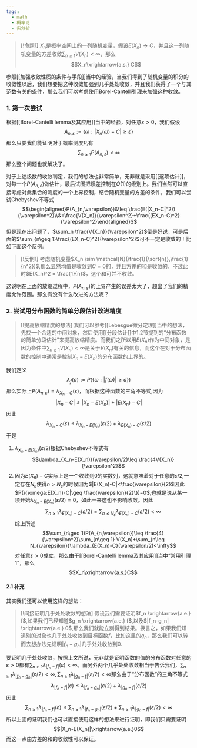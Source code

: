 ```yaml
---
tags:
  - math
  - 概率论
  - 实分析
---
```

> [!命题1]
> $X_n$是概率空间上的一列随机变量，假设$E(X_n)\to C$，并且这一列随机变量的方差收敛$\sum_{n\geq 1}V(X_n)< \infty$，那么$$X_n\xrightarrow{a.s.} C$$

参照[[加强收敛性质的条件与手段]]当中的经验，当我们得到了随机变量的积分的收敛性以后，我们想要把这种收敛加强到几乎处处收敛，并且我们获得了一个与其范数有关的条件，那么我们可以考虑使用Borel-Cantelli引理来加强这种收敛。
### 1. 第一次尝试

根据[[Borel-Cantelli lemma及其应用]]当中的经验，对任意$\varepsilon>0$，我们假设$$A_{n,\varepsilon}:=\{\omega:|X_n(\omega)-C|\geq\varepsilon\}$$那么只要我们能证明对于概率测度$P$,有$$\sum_{n\geq 1}P(A_{n,\varepsilon})<\infty$$那么整个问题也就解决了。

对于上述级数的收敛判定，我们的想法也非常简单，无非就是采用[[逐项估计]]，对每一个$P(A_{n,\varepsilon})$做估计，最后试图把误差控制在$O(1)$的级别上。我们当然可以直接考虑对此集合的测度的一个上界控制，结合随机变量的方差的条件，我们可以尝试Chebyshev不等式$$\begin{aligned}P(A_{n,\varepsilon})&\leq \frac{E(|X_n-C|^2)}{\varepsilon^2}\\&=\frac{V(X_n)}{\varepsilon^2}+\frac{(EX_n-C)^2}{\varepsilon^2}\end{aligned}$$但是现在出问题了，$\sum_n \frac{V(X_n)}{\varepsilon^2}$倒是好说，可是后面的$\sum_{n\geq 1}\frac{(EX_n-C)^2}{\varepsilon^2}$可不一定是收敛的！比如下面这个反例:

> [!反例1]
> 考虑随机变量$X_n \sim \mathcal{N}(\frac{1}{\sqrt{n}},\frac{1}{n^2})$,那么显然均值是收敛到$C=0$的，并且方差的和是收敛的，不过此时$E(X_n)^2 = \frac{1}{n}$，这个和可并不收敛。

这说明在上面的放缩过程中，$P(A_{n,\varepsilon})$的上界产生的误差太大了，超出了我们的精度允许范围。那么有没有什么改进的方法呢？

### 2. 尝试用分布函数的简单分段估计改进精度

> [!提高放缩精度的想法]
> 我们可以参考[[Lebesgue微分定理]]当中的想法，先找一个合适的中间对象，然后使用[[分段估计]]中1.2节提到的“分布函数的简单分段估计”来提高放缩精度。而我们之所以用$E(X_n)$作为中间对象，是因为条件中$\sum_{n\geq 1}V(X_n)< \infty$是关于$V(X_n)$有关的信息，而这个在对于分布函数的控制中通常是控制$X_n-E(X_n)$的分布函数的上界的。



我们定义$$\lambda_f(a):=P(\{\omega:|f(\omega)| \geq a\})$$那么实际上$P(A_{n,\varepsilon})=\lambda_{X_n-C}(\varepsilon)$，而根据这种函数的三角不等式,因为$$|X_n-C|\leq |X_n-E(X_n)|+|E(X_n)-C|$$因此$$\lambda_{X_n-C}(\varepsilon)\leq \lambda_{X_n-E(X_n)}(\varepsilon/2)+\lambda_{E(X_n)-C}(\varepsilon/2)$$于是
1. $\lambda_{X_n-E(X_n)}(\varepsilon/2)$根据Chebyshev不等式有$$\lambda_{X_n-E(X_n)}(\varepsilon/2)\leq \frac{4V(X_n)}{\varepsilon^2}$$
2. 因为$E(X_n)-C$实际上是一个收敛到0的实数列，这就意味着对于任意的$\varepsilon/2$,一定存在$N_{\varepsilon}$使得$n>N_{\varepsilon}$的时候因为$|E(X_n)-C|<\frac{\varepsilon}{2}$因此$P(\{\omega:E(X_n)-C|\geq \frac{\varepsilon}{2}\})=0$,也就是说从某一项开始$\lambda_{X_n-E(X_n)}(\varepsilon/2)=0$，如此一来这也不影响收敛。因此$$\sum_{n\geq 1}\lambda_{E(X_n)-C}(\varepsilon/2)=\sum_{n\leq N_{\varepsilon}}\lambda_{E(X_n)-C}(\varepsilon/2)<\infty$$
综上所述$$\sum_{n\geq 1}P(A_{n,\varepsilon})\leq \frac{4}{\varepsilon^2}\sum_{n\geq 1} V(X_n)+\sum_{n\leq N_{\varepsilon}}\lambda_{E(X_n)-C}(\varepsilon/2)<\infty$$对任意$\varepsilon>0$成立，那么由于[[Borel-Cantelli lemma及其应用]]当中“常用引理1”，那么$$X_n\xrightarrow{a.s.}C$$
#### 2.1 补充

其实我们还可以使用这样的想法：

> [!间接证明几乎处处收敛的想法]
> 假设我们需要证明$f_n \xrightarrow{a.e.} f$,如果我们已经知道$g_n \xrightarrow{a.e.} f$,以及$|f_n-g_n| \xrightarrow{a.e.} 0$,那么我们就能立刻得到结果。换言之，如果我们知道别的对象也几乎处处收敛到目标函数$f$，比如这里的$g_n$，那么我们可以转而去想办法先证明$|f_n-g_n|$几乎处处收敛到0.

要证明几乎处处收敛，按照上文所说，无非就是证明函数的值的分布函数对任意的$\varepsilon>0$都有$\sum_{n\geq 1}\lambda_{|f_n-f|}(\varepsilon)<\infty$。而另外两个几乎处处收敛相当于告诉我们，$\sum_{n\geq 1}\lambda_{|f_n-g_n|}(\varepsilon/2)<\infty,\sum_{n\geq 1}\lambda_{|g_n-f|}(\varepsilon/2)<\infty$那么由于“分布函数”的三角不等式$$\lambda_{|f_n-f|}(\varepsilon)\leq \lambda_{|f_n-g_n|}(\varepsilon/2)+\lambda_{|g_n-f|}(\varepsilon/2)$$因此$$\sum_{n\geq 1}\lambda_{|f_n-f|}(\varepsilon)\leq \sum_{n\geq 1}\lambda_{|f_n-g_n|}(\varepsilon/2)+\sum_{n\geq 1}\lambda_{|g_n-f|}(\varepsilon/2)<\infty$$
所以上面的证明我们也可以直接使用这样的想法来进行证明，即我们只需要证明$$|X_n-E(X_n)|\xrightarrow{a.e.}0$$而这一点由方差的和的收敛性可以保证。